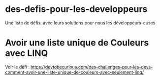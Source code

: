 # des-defis-pour-les-developpeurs
Une liste de défis, avec leurs solutions pour nous les développeurs-euses

# Avoir une liste unique de Couleurs avec LINQ
Voir le défi : https://devtobecurious.com/des-challenges-pour-les-devs-comment-avoir-une-liste-unique-de-couleurs-avec-seulement-linq/
